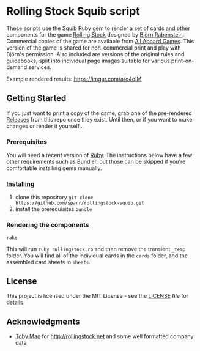 # Rolling Stock Squib script

These scripts use the [Squib](http://squib.rocks) [Ruby](https://www.ruby-lang.org/) [gem](https://rubygems.org/gems/squib/) to render a set of cards and other components for the game [Rolling Stock](http://rabenste.in/rollingstock/) designed by [Björn Rabenstein](http://rabenste.in). Commercial copies of the game are available from [All Aboard Games](http://www.all-aboardgames.com/home/bjoern-rabenstein-s-rolling-stock). This version of the game is shared for non-commercial print and play with Björn's permission. Also included are versions of the original rules and guidebooks, split into individual page images suitable for various print-on-demand services.

Example rendered results: https://imgur.com/a/c4oIM

## Getting Started

If you just want to print a copy of the game, grab one of the pre-rendered [Releases](releases) from this repo once they exist. Until then, or if you want to make changes or render it yourself...

### Prerequisites

You will need a recent version of [Ruby](https://www.ruby-lang.org/). The instructions below have a few other requirements such as Bundler, but those can be skipped if you're comfortable installing gems manually.

### Installing

1. clone this repository `git clone https://github.com/sparr/rollingstock-squib.git`
2. install the prerequisites `bundle`

### Rendering the components

`rake`

This will run `ruby rollingstock.rb` and then remove the transient `_temp` folder. You will find all of the individual cards in the `cards` folder, and the assembled card sheets in `sheets`.

## License

This project is licensed under the MIT License - see the [LICENSE](LICENSE) file for details

## Acknowledgments

* [Toby Mao](https://github.com/tobymao/) for http://rollingstock.net and some well formatted company data